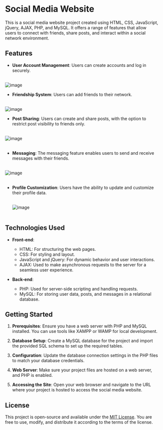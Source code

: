 # Social Media Website

This is a social media website project created using HTML, CSS, JavaScript, jQuery, AJAX, PHP, and MySQL. It offers a range of features that allow users to connect with friends, share posts, and interact within a social network environment.

## Features

- **User Account Management**: Users can create accounts and log in securely.<br><br>

![image](https://github.com/MohamedKhalilAssa/SafeSpace-Project/assets/123842557/40691095-b47b-4a31-bb7c-84862312aafb)
  <br>


- **Friendship System**: Users can add friends to their network.<br><br>

 ![image](https://github.com/MohamedKhalilAssa/SafeSpace-Project/assets/123842557/e1c53298-437a-4045-aee6-1fb290bbf563)
  <br>


- **Post Sharing**: Users can create and share posts, with the option to restrict post visibility to friends only.<br><br>

 ![image](https://github.com/MohamedKhalilAssa/SafeSpace-Project/assets/123842557/3a2eb417-56a0-4ca8-8e65-5f668b5a98f2)
    <br><br>


- **Messaging**: The messaging feature enables users to send and receive messages with their friends.<br><br>

![image](https://github.com/MohamedKhalilAssa/SafeSpace-Project/assets/123842557/7dcb285a-f838-4dc1-a6d9-953ed421f849)
   <br><br>

  
- **Profile Customization**: Users have the ability to update and customize their profile data.<br><br>

  ![image](https://github.com/MohamedKhalilAssa/SafeSpace-Project/assets/123842557/12c50061-f7ad-47a7-9dc1-405a1dd38e62)
    <br><br>

## Technologies Used

- **Front-end**:
  - HTML: For structuring the web pages.
  - CSS: For styling and layout.
  - JavaScript and jQuery: For dynamic behavior and user interactions.
  - AJAX: Used to make asynchronous requests to the server for a seamless user experience.

- **Back-end**:
  - PHP: Used for server-side scripting and handling requests.
  - MySQL: For storing user data, posts, and messages in a relational database.

## Getting Started

1. **Prerequisites**: Ensure you have a web server with PHP and MySQL installed. You can use tools like XAMPP or WAMP for local development.

2. **Database Setup**: Create a MySQL database for the project and import the provided SQL schema to set up the required tables.

3. **Configuration**: Update the database connection settings in the PHP files to match your database credentials.

4. **Web Server**: Make sure your project files are hosted on a web server, and PHP is enabled.

5. **Accessing the Site**: Open your web browser and navigate to the URL where your project is hosted to access the social media website.


## License

This project is open-source and available under the [MIT License](LICENSE). 
You are free to use, modify, and distribute it according to the terms of the license.

